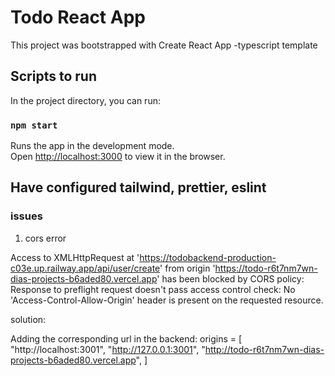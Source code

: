 # Todo React App

This project was bootstrapped with Create React App -typescript template

## Scripts to run

In the project directory, you can run:

### `npm start`

Runs the app in the development mode.\
Open [http://localhost:3000](http://localhost:3000) to view it in the browser.

## Have configured tailwind, prettier, eslint

### issues

1. cors error

Access to XMLHttpRequest at 'https://todobackend-production-c03e.up.railway.app/api/user/create' from origin 'https://todo-r6t7nm7wn-dias-projects-b6aded80.vercel.app' has been blocked by CORS policy: Response to preflight request doesn't pass access control check: No 'Access-Control-Allow-Origin' header is present on the requested resource.

solution:

Adding the corresponding url in the backend:
origins = [
"http://localhost:3001",
"http://127.0.0.1:3001",
"http://todo-r6t7nm7wn-dias-projects-b6aded80.vercel.app",
]
